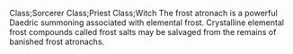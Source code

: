 Class;Sorcerer Class;Priest Class;Witch
The frost atronach is a powerful Daedric summoning associated with elemental frost. Crystalline elemental frost compounds called frost salts may be salvaged from the remains of banished frost atronachs.